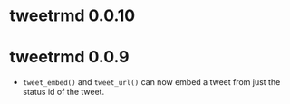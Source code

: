 # tweetrmd 0.0.10

# tweetrmd 0.0.9

* `tweet_embed()` and `tweet_url()` can now embed a tweet from just the status
  id of the tweet.
